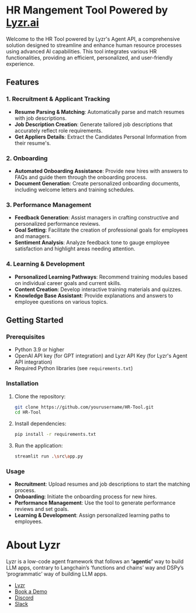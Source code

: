 # HR Mangement Tool Powered by [Lyzr.ai](https://www.lyzr.ai/)

Welcome to the HR Tool powered by Lyzr's Agent API, a comprehensive solution designed to streamline and enhance human resource processes using advanced AI capabilities. This tool integrates various HR functionalities, providing an efficient, personalized, and user-friendly experience.

## Features

### 1. Recruitment & Applicant Tracking
- **Resume Parsing & Matching**: Automatically parse and match resumes with job descriptions.
- **Job Description Creation**: Generate tailored job descriptions that accurately reflect role requirements.
- **Get Appliers Details**: Extract the Candidates Personal Information from their resume's.

### 2. Onboarding
- **Automated Onboarding Assistance**: Provide new hires with answers to FAQs and guide them through the onboarding process.
- **Document Generation**: Create personalized onboarding documents, including welcome letters and training schedules.

### 3. Performance Management
- **Feedback Generation**: Assist managers in crafting constructive and personalized performance reviews.
- **Goal Setting**: Facilitate the creation of professional goals for employees and managers.
- **Sentiment Analysis**: Analyze feedback tone to gauge employee satisfaction and highlight areas needing attention.

### 4. Learning & Development
- **Personalized Learning Pathways**: Recommend training modules based on individual career goals and current skills.
- **Content Creation**: Develop interactive training materials and quizzes.
- **Knowledge Base Assistant**: Provide explanations and answers to employee questions on various topics.

## Getting Started

### Prerequisites
- Python 3.9 or higher
- OpenAI API key (for GPT integration) and Lyzr API Key (for Lyzr's Agent API integration)
- Required Python libraries (see `requirements.txt`)

### Installation

1. Clone the repository:
   ```bash
   git clone https://github.com/yourusername/HR-Tool.git
   cd HR-Tool
   ```

2. Install dependencies:
   ```bash
   pip install -r requirements.txt
   ```

3. Run the application:
   ```bash
   streamlit run .\src\app.py
   ```

### Usage

- **Recruitment**: Upload resumes and job descriptions to start the matching process.
- **Onboarding**: Initiate the onboarding process for new hires.
- **Performance Management**: Use the tool to generate performance reviews and set goals.
- **Learning & Development**: Assign personalized learning paths to employees.

# About Lyzr
Lyzr is a low-code agent framework that follows an **‘agentic’** way to build LLM apps, contrary to Langchain’s ‘functions and chains’ way and DSPy’s ‘programmatic’ way of building LLM apps. 

- [Lyzr](https://www.lyzr.ai/)
- [Book a Demo](https://www.lyzr.ai/book-demo/)
- [Discord](https://discord.gg/nm7zSyEFA2)
- [Slack](https://join.slack.com/t/genaiforenterprise/shared_invite/zt-2a7fr38f7-_QDOY1W1WSlSiYNAEncLGw)
